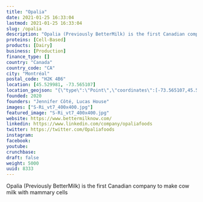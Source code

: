 ```yaml
---
title: "Opalia"
date: 2021-01-25 16:33:04
lastmod: 2021-01-25 16:33:04
slug: /opalia
description: "Opalia (Previously BetterMilk) is the first Canadian company to make cow milk with mammary cells"
proteins: [Cell-Based]
products: [Dairy]
business: [Production]
finance_type: []
country: "Canada"
country_code: "CA"
city: "Montréal"
postal_code: "H2K 4B6"
location: [45.529981, -73.565107]
location_geojson: "{\"type\":\"Point\",\"coordinates\":[-73.565107,45.529981]}"
founded: 2020
founders: "Jennifer Côté, Lucas House"
images: ["S-Ri_vt7_400x400.jpg"]
featured_image: "S-Ri_vt7_400x400.jpg"
website: https://www.bettermilknow.com/
linkedin: https://www.linkedin.com/company/opaliafoods
twitter: https://twitter.com/Opaliafoods
instagram: 
facebook: 
youtube: 
crunchbase: 
draft: false
weight: 5000
uuid: 8333
---
```

Opalia (Previously BetterMilk) is the first Canadian company to make cow milk with mammary cells
